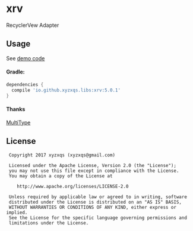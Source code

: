 # xrv

RecyclerVew Adapter

## Usage
 
See [demo code](sample/src/main/java/io/github/xyzxqs/app/xrvdemo/MainActivity.java)

#### Gradle:
```groovy
dependencies {
  compile 'io.github.xyzxqs.libs:xrv:5.0.1'
}
```

#### Thanks

[MultiType](https://github.com/drakeet/MultiType)

License
-------
     Copyright 2017 xyzxqs (xyzxqs@gmail.com)

     Licensed under the Apache License, Version 2.0 (the "License");
     you may not use this file except in compliance with the License.
     You may obtain a copy of the License at

        http://www.apache.org/licenses/LICENSE-2.0

     Unless required by applicable law or agreed to in writing, software
     distributed under the License is distributed on an "AS IS" BASIS,
     WITHOUT WARRANTIES OR CONDITIONS OF ANY KIND, either express or implied.
     See the License for the specific language governing permissions and
     limitations under the License.

